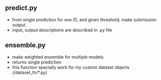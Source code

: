 ## predict.py

- from single prediction for one ID, and given threshold, make submission output.
- input, output descriptions are described in .py file


## ensemble.py

- make weighted ensemble for multiple models.
- returns single prediction
- this function specially work for my custom dataset objects (/dataset_fn/*.py)
